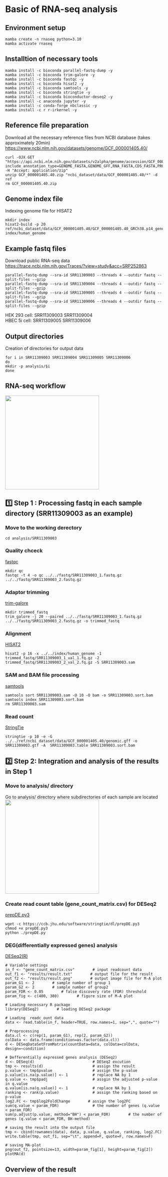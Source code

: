 # Basic of RNA-seq analysis

## Environment setup
```
mamba create -n rnaseq python=3.10
mamba activate rnaseq
```

## Installtion of necessary tools
```
mamba install -c bioconda parallel-fastq-dump -y
mamba install -c bioconda trim-galore -y
mamba install -c bioconda fastqc -y
mamba install -c bioconda hisat2 -y
mamba install -c bioconda samtools -y
mamba install -c bioconda stringtie -y
mamba install -c bioconda bioconductor-deseq2 -y
mamba install -c anaconda jupyter -y
mamba install -c conda-forge nbclassic -y
mamba install -c r r-irkernel -y
```

## Reference file preparation
Download all the necessary reference files from NCBI database (takes approximately 20min)
https://www.ncbi.nlm.nih.gov/datasets/genome/GCF_000001405.40/
```
curl -OJX GET "https://api.ncbi.nlm.nih.gov/datasets/v2alpha/genome/accession/GCF_000001405.40/download?include_annotation_type=GENOME_FASTA,GENOME_GFF,RNA_FASTA,CDS_FASTA,PROT_FASTA,SEQUENCE_REPORT&filename=GCF_000001405.40.zip" -H "Accept: application/zip"
unzip GCF_000001405.40.zip "ncbi_dataset/data/GCF_000001405.40/*" -d ref
rm GCF_000001405.40.zip
```

## Genome index file
Indexing genome file for HISAT2
```
mkdir index
hisat2-build -p 20 ref/ncbi_dataset/data/GCF_000001405.40/GCF_000001405.40_GRCh38.p14_genomic.fna index/human_genome
```

## Example fastq files
Download public RNA-seq data  
https://trace.ncbi.nlm.nih.gov/Traces/?view=study&acc=SRP252863  
```
parallel-fastq-dump --sra-id SRR11309003 --threads 4 --outdir fastq --split-files --gzip
parallel-fastq-dump --sra-id SRR11309004 --threads 4 --outdir fastq --split-files --gzip
parallel-fastq-dump --sra-id SRR11309005 --threads 4 --outdir fastq --split-files --gzip
parallel-fastq-dump --sra-id SRR11309006 --threads 4 --outdir fastq --split-files --gzip
```
HEK 293 cell: SRR11309003 SRR11309004  
HBEC 5i cell: SRR11309005 SRR11309006  

## Output directories  
Creation of directories for output data
```
for i in SRR11309003 SRR11309004 SRR11309005 SRR11309006
do
mkdir -p analysis/$i
done
```

## RNA-seq workflow  
<img src="fig/RNAseqWorkflow.png" width='300'>

## 1️⃣ Step 1 : Processing fastq in each sample directory  (SRR11309003 as an example)
### Move to the working derectory
```
cd analysis/SRR11309003
```

### Quality chceck
[fastqc](https://www.bioinformatics.babraham.ac.uk/projects/fastqc/)  
```
mkdir qc
fastqc -t 4 -o qc ../../fastq/SRR11309003_1.fastq.gz ../../fastq/SRR11309003_2.fastq.gz
```

### Adaptor trimming
[trim-galore](https://github.com/FelixKrueger/TrimGalore/blob/master/Docs/Trim_Galore_User_Guide.md)
```
mkdir trimmed_fastq
trim_galore -j 20 --paired ../../fastq/SRR11309003_1.fastq.gz ../../fastq/SRR11309003_2.fastq.gz -o trimmed_fastq
```

### Alignment
[HISAT2](https://daehwankimlab.github.io/hisat2/manual/)  
```
hisat2 -p 16 -x ../../index/human_genome -1 trimmed_fastq/SRR11309003_1_val_1.fq.gz -2 trimmed_fastq/SRR11309003_2_val_2.fq.gz -S SRR11309003.sam 
```

### SAM and BAM file processing
[samtools](https://www.htslib.org/doc/samtools.html)
```
samtools sort SRR11309003.sam -@ 10 -O bam -o SRR11309003.sort.bam 
samtools index SRR11309003.sort.bam
rm SRR11309003.sam
```

### Read count
[StringTie](https://ccb.jhu.edu/software/stringtie/index.shtml?t=manual)
```
stringtie -p 10 -e -G ../../ref/ncbi_dataset/data/GCF_000001405.40/genomic.gff -o SRR11309003.gtf -A  SRR11309003.table SRR11309003.sort.bam
```

## 2️⃣ Step 2: Integration and analysis of the results in Step 1

### Move to analysis/ directory
Go to analysis/ directory where subdirectories of each sample are located  
<img src="fig/Tree.png" width='300'>

### Create read count table (gene_count_matrix.csv) for DESeq2
[prepDE.py3](https://ccb.jhu.edu/software/stringtie/index.shtml?t=manual#deseq)
```
wget -c https://ccb.jhu.edu/software/stringtie/dl/prepDE.py3
chmod +x prepDE.py3
python ./prepDE.py
```

### DEG(differentially expressed genes) analysis
[DESeq2(R)](https://github.com/thelovelab/DESeq2)
```
# Variable settings
in_f <- "gene_count_matrix.csv"        # input readcount data
out_f1 <- "results/result.txt"        # output file for the result
out_f2 <- "results/result.png"        # output image file for M-A plot
param_G1 <- 2        # sample number of group 1
param_G2 <- 2        # sample number of group2 
param_FDR <- 0.05        # false discovery rate (FDR) threshold
param_fig <- c(400, 380)        # figure size of M-A plot

# Loading necessary R package
library(DESeq2)        # loading DESeq2 package

# Loading  readc ount data
data <- read.table(in_f, header=TRUE, row.names=1, sep=",", quote="")

# Preprocessing
data.cl <- c(rep(1, param_G1), rep(2, param_G2))
colData <- data.frame(condition=as.factor(data.cl))
d <- DESeqDataSetFromMatrix(countData=data, colData=colData, design=~condition)

# Defferentially expressed genes analysis (DESeq2)
d <- DESeq(d)                          # DESeq2 excution
tmp <- results(d)                      # assign the result 
p.value <- tmp$pvalue                  # assign the p-value
p.value[is.na(p.value)] <- 1           # replace NA by 1
q.value <- tmp$padj                    # assgin the adjusted p-value in q.value
q.value[is.na(q.value)] <- 1           # replace NA by 1
ranking <- rank(p.value)               # assign the ranking based on p-value
log2.FC <- tmp$log2FoldChange        # assign the log2FC
sum(q.value < param_FDR)               # the number of genes (q.value < param_FDR)
sum(p.adjust(p.value, method="BH") < param_FDR)        # the number of genes (q.value < param_FDR, BH-method)

# saving the result into the output file
tmp <- cbind(rownames(data), data, p.value, q.value, ranking, log2.FC)
write.table(tmp, out_f1, sep="\t", append=F, quote=F, row.names=F) 

# saving MA-plot
png(out_f2, pointsize=13, width=param_fig[1], height=param_fig[2])
plotMA(d)
```

## Overview of the result
